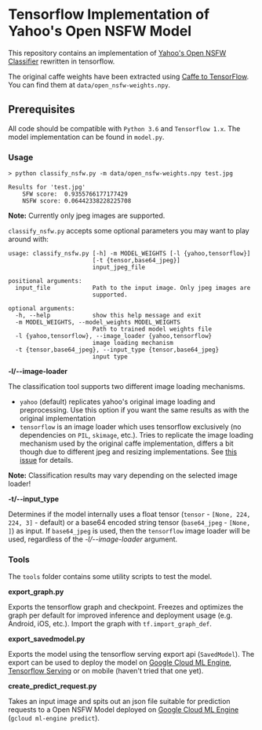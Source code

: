 # Tensorflow Implementation of Yahoo's Open NSFW Model

This repository contains an implementation of [Yahoo's Open NSFW Classifier](https://github.com/yahoo/open_nsfw) rewritten in tensorflow.

The original caffe weights have been extracted using [Caffe to TensorFlow](https://github.com/ethereon/caffe-tensorflow). You can find them at `data/open_nsfw-weights.npy`.

## Prerequisites

All code should be compatible with `Python 3.6` and `Tensorflow 1.x`. The model implementation can be found in `model.py`.

### Usage

```
> python classify_nsfw.py -m data/open_nsfw-weights.npy test.jpg

Results for 'test.jpg'
	SFW score:	0.9355766177177429
	NSFW score:	0.06442338228225708
```

__Note:__ Currently only jpeg images are supported.

`classify_nsfw.py` accepts some optional parameters you may want to play around with:

```
usage: classify_nsfw.py [-h] -m MODEL_WEIGHTS [-l {yahoo,tensorflow}]
                        [-t {tensor,base64_jpeg}]
                        input_jpeg_file

positional arguments:
  input_file            Path to the input image. Only jpeg images are
                        supported.

optional arguments:
  -h, --help            show this help message and exit
  -m MODEL_WEIGHTS, --model_weights MODEL_WEIGHTS
                        Path to trained model weights file
  -l {yahoo,tensorflow}, --image_loader {yahoo,tensorflow}
                        image loading mechanism
  -t {tensor,base64_jpeg}, --input_type {tensor,base64_jpeg}
                        input type
```

__-l/--image-loader__

The classification tool supports two different image loading mechanisms. 

* `yahoo` (default) replicates yahoo's original image loading and preprocessing. Use this option if you want the same results as with the original implementation
* `tensorflow` is an image loader which uses tensorflow exclusively (no dependencies on `PIL`, `skimage`, etc.). Tries to replicate the image loading mechanism used by the original caffe implementation, differs a bit though due to different jpeg and resizing implementations. See [this issue](https://github.com/mdietrichstein/tensorflow-open_nsfw/issues/2#issuecomment-346125345) for details.

__Note:__ Classification results may vary depending on the selected image loader!

__-t/--input_type__

Determines if the model internally uses a float tensor (`tensor` - `[None, 224, 224, 3]` - default) or a base64 encoded string tensor (`base64_jpeg` - `[None, ]`) as input. If `base64_jpeg` is used, then the `tensorflow` image loader will be used, regardless of the _-l/--image-loader_ argument.


### Tools

The `tools` folder contains some utility scripts to test the model.

__export_graph.py__

Exports the tensorflow graph and checkpoint. Freezes and optimizes the graph per default for improved inference and deployment usage (e.g. Android, iOS, etc.). Import the graph with `tf.import_graph_def`.

__export_savedmodel.py__

Exports the model using the tensorflow serving export api (`SavedModel`). The export can be used to deploy the model on [Google Cloud ML Engine](https://cloud.google.com/ml-engine/docs/concepts/prediction-overview), [Tensorflow Serving]() or on mobile (haven't tried that one yet).

__create_predict_request.py__

Takes an input image and spits out an json file suitable for prediction requests to a Open NSFW Model deployed on [Google Cloud ML Engine](https://cloud.google.com/ml-engine/docs/concepts/prediction-overview) (`gcloud ml-engine predict`).
